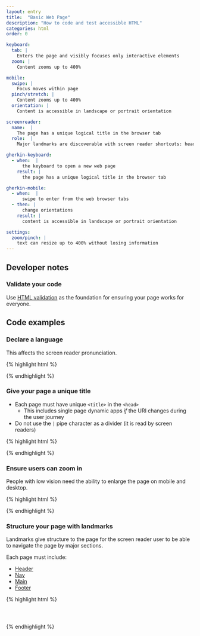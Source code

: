 ```yaml
---
layout: entry
title:  "Basic Web Page"
description: "How to code and test accessible HTML"
categories: html
order: 0

keyboard:
  tab: |
    Enters the page and visibly focuses only interactive elements
  zoom: |
    Content zooms up to 400%

mobile:
  swipe: |
    Focus moves within page
  pinch/stretch: |
    Content zooms up to 400%
  orientation: |
    Content is accessible in landscape or portrait orientation

screenreader:
  name:  |
    The page has a unique logical title in the browser tab
  role:  |
    Major landmarks are discoverable with screen reader shortcuts: header/banner, navigation, main and footer/content info landmarks

gherkin-keyboard: 
  - when:  |
      the keyboard to open a new web page
    result: |
      the page has a unique logical title in the browser tab

gherkin-mobile:
  - when:  |
      swipe to enter from the web browser tabs
  - then: |
      change orientations
    result: |
      content is accessible in landscape or portrait orientation

settings:
  zoom/pinch: |
    text can resize up to 400% without losing information
---
```

## Developer notes

### Validate your code

Use [HTML validation](https://validator.w3.org/nu/) as the foundation for ensuring your page works for everyone.

## Code examples

### Declare a language

This affects the screen reader pronunciation.

{% highlight html %}
<html lang="en">
</html>
{% endhighlight %}

### Give your page a unique title

- Each page must have unique `<title>` in the `<head>`
  - This includes single page dynamic apps _if_ the URI changes during the user journey
- Do not use the `|` pipe character as a divider (it is read by screen readers)

{% highlight html %}
<head>
  <title>Page title - Website title</title>
</head>
{% endhighlight %}

### Ensure users can zoom in

People with low vision need the ability to enlarge the page on mobile and desktop.

{% highlight html %}
<head>
  <meta name="viewport" 
        content="width=device-width, 
        initial-scale=1">
</head>
{% endhighlight %}

### Structure your page with landmarks

Landmarks give structure to the page for the screen reader user to be able to navigate the page by major sections.

Each page must include:

- [Header](/checklist-web/header/)
- [Nav](/checklist-web/nav/)
- [Main](/checklist-web/main/)
- [Footer](/checklist-web/footer/)

{% highlight html %}
<header>
  <!-- Contains the site title -->
</header>
<nav>
  <!-- Primary navigation menu-->
</nav>
<main> 
  <!-- Main content -->
</main>
<footer>
  <!--  Site map and legal info -->
</footer>
{% endhighlight %}